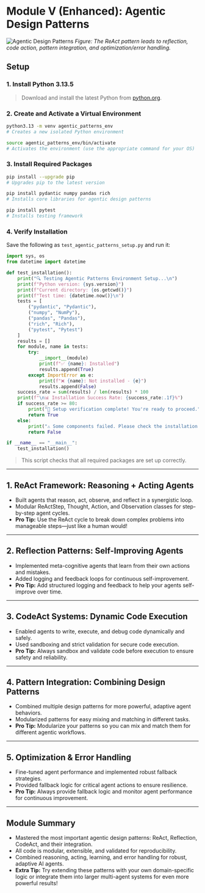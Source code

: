 # Module V (Enhanced): Agentic Design Patterns

![Agentic Design Patterns](05_Agentic_Design_Patterns/module_flowchart.png)
*Figure: The ReAct pattern leads to reflection, code action, pattern integration, and optimization/error handling.*

## Setup

### 1. Install Python 3.13.5
> Download and install the latest Python from [python.org](https://www.python.org/downloads/).

### 2. Create and Activate a Virtual Environment
```bash
python3.13 -m venv agentic_patterns_env
# Creates a new isolated Python environment

source agentic_patterns_env/bin/activate
# Activates the environment (use the appropriate command for your OS)
```

### 3. Install Required Packages
```bash
pip install --upgrade pip
# Upgrades pip to the latest version

pip install pydantic numpy pandas rich
# Installs core libraries for agentic design patterns

pip install pytest
# Installs testing framework
```

### 4. Verify Installation
Save the following as `test_agentic_patterns_setup.py` and run it:
```python
import sys, os
from datetime import datetime

def test_installation():
    print("🔍 Testing Agentic Patterns Environment Setup...\n")
    print(f"Python version: {sys.version}")
    print(f"Current directory: {os.getcwd()}")
    print(f"Test time: {datetime.now()}\n")
    tests = [
        ("pydantic", "Pydantic"),
        ("numpy", "NumPy"),
        ("pandas", "Pandas"),
        ("rich", "Rich"),
        ("pytest", "Pytest")
    ]
    results = []
    for module, name in tests:
        try:
            __import__(module)
            print(f"✅ {name}: Installed")
            results.append(True)
        except ImportError as e:
            print(f"❌ {name}: Not installed - {e}")
            results.append(False)
    success_rate = sum(results) / len(results) * 100
    print(f"\n📊 Installation Success Rate: {success_rate:.1f}%")
    if success_rate >= 80:
        print("🎉 Setup verification complete! You're ready to proceed.")
        return True
    else:
        print("⚠️ Some components failed. Please check the installation.")
        return False

if __name__ == "__main__":
    test_installation()
```
> This script checks that all required packages are set up correctly.

---

## 1. ReAct Framework: Reasoning + Acting Agents
- Built agents that reason, act, observe, and reflect in a synergistic loop.
- Modular ReActStep, Thought, Action, and Observation classes for step-by-step agent cycles.
- **Pro Tip:** Use the ReAct cycle to break down complex problems into manageable steps—just like a human would!

---

## 2. Reflection Patterns: Self-Improving Agents
- Implemented meta-cognitive agents that learn from their own actions and mistakes.
- Added logging and feedback loops for continuous self-improvement.
- **Pro Tip:** Add structured logging and feedback to help your agents self-improve over time.

---

## 3. CodeAct Systems: Dynamic Code Execution
- Enabled agents to write, execute, and debug code dynamically and safely.
- Used sandboxing and strict validation for secure code execution.
- **Pro Tip:** Always sandbox and validate code before execution to ensure safety and reliability.

---

## 4. Pattern Integration: Combining Design Patterns
- Combined multiple design patterns for more powerful, adaptive agent behaviors.
- Modularized patterns for easy mixing and matching in different tasks.
- **Pro Tip:** Modularize your patterns so you can mix and match them for different agentic workflows.

---

## 5. Optimization & Error Handling
- Fine-tuned agent performance and implemented robust fallback strategies.
- Provided fallback logic for critical agent actions to ensure resilience.
- **Pro Tip:** Always provide fallback logic and monitor agent performance for continuous improvement.

---

## Module Summary
- Mastered the most important agentic design patterns: ReAct, Reflection, CodeAct, and their integration.
- All code is modular, extensible, and validated for reproducibility.
- Combined reasoning, acting, learning, and error handling for robust, adaptive AI agents.
- **Extra Tip:** Try extending these patterns with your own domain-specific logic or integrate them into larger multi-agent systems for even more powerful results! 